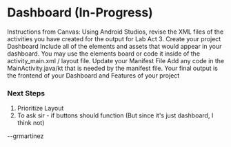 # Dashboard (In-Progress)

Instructions from Canvas:
Using Android Studios, revise the XML files of the activities you have created for the output for Lab Act 3.
Create your project Dashboard
Include all of the elements and assets that would appear in your dashboard.
You may use the elements board or code it inside of the activity_main.xml / layout file.
Update your Manifest File
Add any code in the MainActivity.java/kt that is needed by the manifest
file.
Your final output is the frontend of your Dashboard and Features of your project

### Next Steps

1.  Prioritize Layout
2.  To ask sir - if buttons should function (But since it's just dashboard, I think not)

--grmartinez
